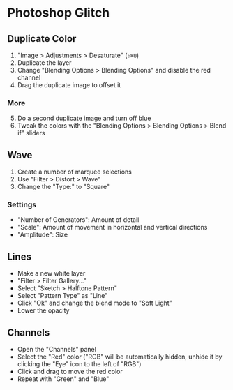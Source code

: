 # Photoshop Glitch

## Duplicate Color

1. "Image > Adjustments > Desaturate" (`⇧⌘U`)
2. Duplicate the layer
3. Change "Blending Options > Blending Options" and disable the red channel
4. Drag the duplicate image to offset it

### More

5. Do a second duplicate image and turn off blue
6. Tweak the colors with the "Blending Options > Blending Options > Blend if" sliders

## Wave

1. Create a number of marquee selections
2. Use "Filter > Distort > Wave"
3. Change the "Type:" to "Square"

### Settings

- "Number of Generators": Amount of detail
- "Scale": Amount of movement in horizontal and vertical directions
- "Amplitude": Size

## Lines

- Make a new white layer
- "Filter > Filter Gallery..."
- Select "Sketch > Halftone Pattern"
- Select "Pattern Type" as "Line"
- Click "Ok" and change the blend mode to "Soft Light"
- Lower the opacity

## Channels

- Open the "Channels" panel
- Select the "Red" color ("RGB" will be automatically hidden, unhide it by clicking the "Eye" icon to the left of "RGB")
- Click and drag to move the red color
- Repeat with "Green" and "Blue"
